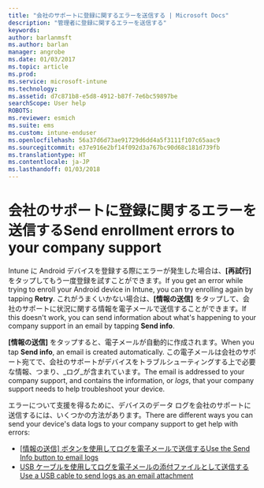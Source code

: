 ```yaml
---
title: "会社のサポートに登録に関するエラーを送信する | Microsoft Docs"
description: "管理者に登録に関するエラーを送信する"
keywords: 
author: barlanmsft
ms.author: barlan
manager: angrobe
ms.date: 01/03/2017
ms.topic: article
ms.prod: 
ms.service: microsoft-intune
ms.technology: 
ms.assetid: d7c871b8-e5d8-4912-b87f-7e6bc59897be
searchScope: User help
ROBOTS: 
ms.reviewer: esmich
ms.suite: ems
ms.custom: intune-enduser
ms.openlocfilehash: 56a37d6d73ae91729d6dd4a5f3111f107c65aac9
ms.sourcegitcommit: e37e916e2bf14f092d3a767bc90d68c181d739fb
ms.translationtype: HT
ms.contentlocale: ja-JP
ms.lasthandoff: 01/03/2018
---
```

# <a name="send-enrollment-errors-to-your-company-support"></a><span data-ttu-id="83cf5-103">会社のサポートに登録に関するエラーを送信する</span><span class="sxs-lookup"><span data-stu-id="83cf5-103">Send enrollment errors to your company support</span></span>

<span data-ttu-id="83cf5-104">Intune に Android デバイスを登録する際にエラーが発生した場合は、**[再試行]** をタップしてもう一度登録を試すことができます。</span><span class="sxs-lookup"><span data-stu-id="83cf5-104">If you get an error while trying to enroll your Android device in Intune, you can try enrolling again by tapping **Retry**.</span></span> <span data-ttu-id="83cf5-105">これがうまくいかない場合は、**[情報の送信]** をタップして、会社のサポートに状況に関する情報を電子メールで送信することができます。</span><span class="sxs-lookup"><span data-stu-id="83cf5-105">If this doesn't work, you can send information about what's happening to your company support in an email by tapping **Send info**.</span></span>

<span data-ttu-id="83cf5-106">**[情報の送信]** をタップすると、電子メールが自動的に作成されます。</span><span class="sxs-lookup"><span data-stu-id="83cf5-106">When you tap **Send info**, an email is created automatically.</span></span> <span data-ttu-id="83cf5-107">この電子メールは会社のサポート宛てで、会社のサポートがデバイスをトラブルシューティングする上で必要な情報、つまり、_ログ_が含まれています。</span><span class="sxs-lookup"><span data-stu-id="83cf5-107">The email is addressed to your company support, and contains the information, or _logs_, that your company support needs to help troubleshoot your device.</span></span>

<span data-ttu-id="83cf5-108">エラーについて支援を得るために、デバイスのデータ ログを会社のサポートに送信するには、いくつかの方法があります。</span><span class="sxs-lookup"><span data-stu-id="83cf5-108">There are different ways you can send your device's data logs to your company support to get help with errors:</span></span>

- <span data-ttu-id="83cf5-109">[[情報の送信] ボタンを使用してログを電子メールで送信する](send-logs-to-your-it-admin-by-email-android.md)</span><span class="sxs-lookup"><span data-stu-id="83cf5-109">[Use the Send Info button to email logs](send-logs-to-your-it-admin-by-email-android.md)</span></span>
- [<span data-ttu-id="83cf5-110">USB ケーブルを使用してログを電子メールの添付ファイルとして送信する</span><span class="sxs-lookup"><span data-stu-id="83cf5-110">Use a USB cable to send logs as an email attachment</span></span>](send-logs-to-your-it-admin-using-cable-android.md)
